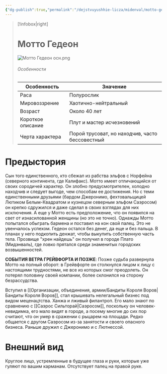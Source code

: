 ```yaml
---
{"dg-publish":true,"permalink":"/dejstvuyushhie-licza/midenval/motto-gedeon/","dgPassFrontmatter":true}
---
```



> [!infobox|right]
> # Мотто Гедеон
> ![Мотто Гедеон осн.png](/img/user/%D0%9C%D0%BE%D1%82%D1%82%D0%BE%20%D0%93%D0%B5%D0%B4%D0%B5%D0%BE%D0%BD%20%D0%BE%D1%81%D0%BD.png)
> ###### Особенности
> | Особенность | Значение |
> | ---- | ---- |
> | Раса | Полурослик |
> | Мировоззрение | Хаотично-нейтральный |
> | Возраст | Около 40 лет |
> | Короткое описание | Плут и мастер исчезновений |
> | Черта характера | Порой трусоват, но находчив, часто бессовестный |

# Предыстория

Сын того единственного, кто сбежал из рабства эльфов с Норфейна (северного континента, где Калифакс). 
Мотто имеет отличающийся от своих сородичей характер. Он злобно предусмотрителен, холодно находчив и следует выгоде, чем способам ее достижения. Но с теми единственными друзьями (бардом Джеронимо, фехтовальщицей Лютиком Белым-Квадратом и кузнецом северным эльфом Саэросом) он крепко сдружился и даже сделал в своих взглядах для них исключения.
А еще у Мотто есть предположение, что он появился на свет от изнасилованной женщины (но это не точно).
Однажды Мотто попытался обыграть бармена и поставил на кон свой палец. Это не увенчалось успехом. Гедеон остался без денег, да еще и без пальца. В планах у него подкопить денжат, чтобы выкупить собственную часть тела.
Прозвище "хрен найдешь" он получил в городе Плато  (Мидэнваль), где ловко прятался среди знаменитых городских возвышенностей.

**СОБЫТИЯ ВЕТРА ГРЕЙВФОРТА И ПОЗЖЕ**:
Позже судьба развернула Мотто на полный оборот: в Грейвфорте он столкнулся лицом к лицу с настоящими трудностями, не все из которых смог преодолеть. Он потерял половину своей компании, более склонился на сторону безрассудства.

Вступил в [[Организации, объединения, армии/Бандиты Короля Воров\|Бандиты Короля Воров]], стал крышевать нелегальный бизнес под видом меценацтства. Ханжа и лживый филантроп. Его мало знают по сравнению с [[Саэрос Сильторай\|Саэросом]], поскольку он человек-невидимка, его мало видят в городе, а посему многие до сих пор считают, что он умер в сражении с рыцарем на площади. Редко общается с другом Саэросом из-за занятости и своего опасного бизнеса. Раньше дружил с Джеронимо и с Лютнессой.

# Внешний вид

Круглое лицо, устремленные в будущее глаза и руки, которые уже гуляют по вашим карманам.
Отсутствует палец на правой руке.  